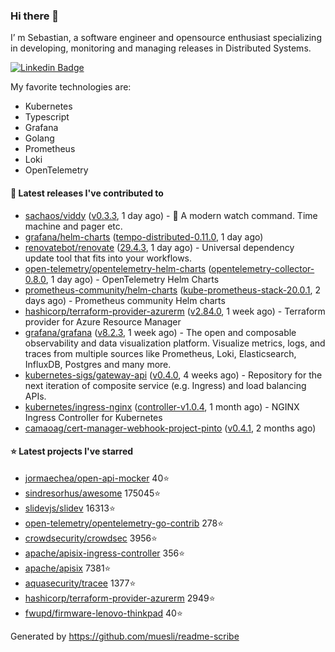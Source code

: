 ### Hi there 👋

I’ m Sebastian, a software engineer and opensource enthusiast specializing in developing, monitoring and managing releases in Distributed Systems.

[![Linkedin Badge](https://img.shields.io/badge/-LinkedIn-blue?style=flat&logo=Linkedin&logoColor=white&link=https://www.linkedin.com/in/sebastian-poxhofer/)](https://www.linkedin.com/in/sebastian-poxhofer/)

My favorite technologies are:
 - Kubernetes
 - Typescript
 - Grafana
 - Golang
 - Prometheus
 - Loki
 - OpenTelemetry




#### 🚀 Latest releases I've contributed to

- [sachaos/viddy](https://github.com/sachaos/viddy) ([v0.3.3](https://github.com/sachaos/viddy/releases/tag/v0.3.3), 1 day ago) - 👀 A modern watch command. Time machine and pager etc.
- [grafana/helm-charts](https://github.com/grafana/helm-charts) ([tempo-distributed-0.11.0](https://github.com/grafana/helm-charts/releases/tag/tempo-distributed-0.11.0), 1 day ago)
- [renovatebot/renovate](https://github.com/renovatebot/renovate) ([29.4.3](https://github.com/renovatebot/renovate/releases/tag/29.4.3), 1 day ago) - Universal dependency update tool that fits into your workflows.
- [open-telemetry/opentelemetry-helm-charts](https://github.com/open-telemetry/opentelemetry-helm-charts) ([opentelemetry-collector-0.8.0](https://github.com/open-telemetry/opentelemetry-helm-charts/releases/tag/opentelemetry-collector-0.8.0), 1 day ago) - OpenTelemetry Helm Charts
- [prometheus-community/helm-charts](https://github.com/prometheus-community/helm-charts) ([kube-prometheus-stack-20.0.1](https://github.com/prometheus-community/helm-charts/releases/tag/kube-prometheus-stack-20.0.1), 2 days ago) - Prometheus community Helm charts
- [hashicorp/terraform-provider-azurerm](https://github.com/hashicorp/terraform-provider-azurerm) ([v2.84.0](https://github.com/hashicorp/terraform-provider-azurerm/releases/tag/v2.84.0), 1 week ago) - Terraform provider for Azure Resource Manager
- [grafana/grafana](https://github.com/grafana/grafana) ([v8.2.3](https://github.com/grafana/grafana/releases/tag/v8.2.3), 1 week ago) - The open and composable observability and data visualization platform. Visualize metrics, logs, and traces from multiple sources like Prometheus, Loki, Elasticsearch, InfluxDB, Postgres and many more. 
- [kubernetes-sigs/gateway-api](https://github.com/kubernetes-sigs/gateway-api) ([v0.4.0](https://github.com/kubernetes-sigs/gateway-api/releases/tag/v0.4.0), 4 weeks ago) - Repository for the next iteration of composite service (e.g. Ingress) and load balancing APIs.
- [kubernetes/ingress-nginx](https://github.com/kubernetes/ingress-nginx) ([controller-v1.0.4](https://github.com/kubernetes/ingress-nginx/releases/tag/controller-v1.0.4), 1 month ago) - NGINX Ingress Controller for Kubernetes
- [camaoag/cert-manager-webhook-project-pinto](https://github.com/camaoag/cert-manager-webhook-project-pinto) ([v0.4.1](https://github.com/camaoag/cert-manager-webhook-project-pinto/releases/tag/v0.4.1), 2 months ago)

#### ⭐ Latest projects I've starred

- [jormaechea/open-api-mocker](https://github.com/jormaechea/open-api-mocker}) 40⭐
- [sindresorhus/awesome](https://github.com/sindresorhus/awesome}) 175045⭐
- [slidevjs/slidev](https://github.com/slidevjs/slidev}) 16313⭐
- [open-telemetry/opentelemetry-go-contrib](https://github.com/open-telemetry/opentelemetry-go-contrib}) 278⭐
- [crowdsecurity/crowdsec](https://github.com/crowdsecurity/crowdsec}) 3956⭐
- [apache/apisix-ingress-controller](https://github.com/apache/apisix-ingress-controller}) 356⭐
- [apache/apisix](https://github.com/apache/apisix}) 7381⭐
- [aquasecurity/tracee](https://github.com/aquasecurity/tracee}) 1377⭐
- [hashicorp/terraform-provider-azurerm](https://github.com/hashicorp/terraform-provider-azurerm}) 2949⭐
- [fwupd/firmware-lenovo-thinkpad](https://github.com/fwupd/firmware-lenovo-thinkpad}) 40⭐



Generated by https://github.com/muesli/readme-scribe
